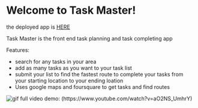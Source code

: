 <h1>Welcome to Task Master!</h1>

<p>the deployed app is <a href="https://g-rant88.github.io/Task-Master" target="_blank">HERE</a></p>

<p>Task Master is the front end task planning and task completing app</p>
<p>Features:</p>
<ul>
	<li>search for any tasks in your area</li>
	<li>add as many tasks as you want to your task list</li>
	<li>submit your list to find the fastest route to complete your tasks from your starting location to your ending loation</li>
  <li>Uses google maps and foursquare to get tasks and find routes</li>
</ul>

<img src="https://media.giphy.com/media/xUNd9WlbVR0YQAO47e/giphy.gif" alt="gif">
full video demo: (https://www.youtube.com/watch?v=aO2NS_UmhrY)
